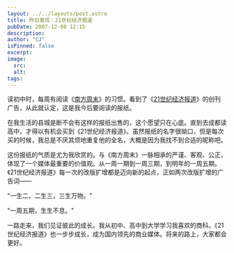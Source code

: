 ```yaml
---
layout: ../../layouts/post.astro
title: 昨日重现：21世纪经济报道
pubDate: 2007-12-08 12:15
description: 
author: "CJ"
isPinned: false
excerpt: 
image:
  src:
  alt:
tags: 
---
```

读初中时，每周有阅读《[南方周末](https://www.infzm.com/)》的习惯。看到了《[21世纪经济报道](https://www.21cbh.com/)》的创刊广告，从此就认定，这是我今后要阅读的报纸。

在我生活的县城是断不会有这样的报纸出售的，这个愿望只在心底。直到去成都读高中，才得以有机会买到《21世纪经济报道》。虽然报纸的名字很拗口，但是每次买的时候，我总是不厌其烦地重复他的全名，大概是因为我找不到合适的昵称吧。

这份报纸的气质是尤为我欣赏的。与《南方周末》一脉相承的严谨、客观、公正，体现了一个媒体最重要的价值观。从一周一期到一周三期，到明年的一周五期。《21世纪经济报道》每一次的改版扩增都是迈向新的起点，正如两次改版扩增的广告词——

"一生二，二生三，三生万物。"

"一周五期，生生不息。"

一路走来，我们见证彼此的成长。我从初中、高中到大学学习我喜欢的商科。《21世纪经济报道》也一步步成长，成为国内领先的商业媒体。将来的路上，大家都会更好。
